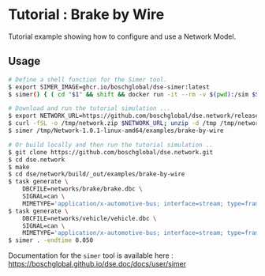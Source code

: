 <!--
Copyright 2024 Robert Bosch GmbH

SPDX-License-Identifier: Apache-2.0
-->

# Tutorial : Brake by Wire

Tutorial example showing how to configure and use a Network Model.


## Usage

```bash
# Define a shell function for the Simer tool.
$ export SIMER_IMAGE=ghcr.io/boschglobal/dse-simer:latest
$ simer() { ( cd "$1" && shift && docker run -it --rm -v $(pwd):/sim $SIMER_IMAGE "$@"; ) }

# Download and run the tutorial simulation ...
$ export NETWORK_URL=https://github.com/boschglobal/dse.network/releases/download/v1.0.1/Network-1.0.1-linux-amd64.zip
$ curl -fSL -o /tmp/network.zip $NETWORK_URL; unzip -d /tmp /tmp/network.zip
$ simer /tmp/Network-1.0.1-linux-amd64/examples/brake-by-wire

# Or build locally and then run the tutorial simulation ..
$ git clone https://github.com/boschglobal/dse.network.git
$ cd dse.network
$ make
$ cd dse/network/build/_out/examples/brake-by-wire
$ task generate \
    DBCFILE=networks/brake/brake.dbc \
    SIGNAL=can \
    MIMETYPE='application/x-automotive-bus; interface=stream; type=frame; bus=can; schema=fbs; bus_id=1; node_id=1; interface_id=1'
$ task generate \
    DBCFILE=networks/vehicle/vehicle.dbc \
    SIGNAL=can \
    MIMETYPE='application/x-automotive-bus; interface=stream; type=frame; bus=can; schema=fbs; bus_id=1; node_id=2; interface_id=1'
$ simer . -endtime 0.050
```

Documentation for the `simer` tool is available here : <https://boschglobal.github.io/dse.doc/docs/user/simer>
